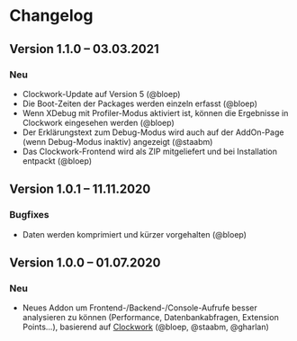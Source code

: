 Changelog
=========

Version 1.1.0 – 03.03.2021
--------------------------

### Neu

* Clockwork-Update auf Version 5 (@bloep)
* Die Boot-Zeiten der Packages werden einzeln erfasst (@bloep)
* Wenn XDebug mit Profiler-Modus aktiviert ist, können die Ergebnisse in Clockwork eingesehen werden (@bloep)
* Der Erklärungstext zum Debug-Modus wird auch auf der AddOn-Page (wenn Debug-Modus inaktiv) angezeigt (@staabm)
* Das Clockwork-Frontend wird als ZIP mitgeliefert und bei Installation entpackt (@bloep)


Version 1.0.1 – 11.11.2020
--------------------------

### Bugfixes

* Daten werden komprimiert und kürzer vorgehalten (@bloep)


Version 1.0.0 – 01.07.2020
--------------------------

### Neu

* Neues Addon um Frontend-/Backend-/Console-Aufrufe besser analysieren zu können (Performance, Datenbankabfragen, Extension Points...), basierend auf [Clockwork](https://github.com/itsgoingd/clockwork) (@bloep, @staabm, @gharlan)
